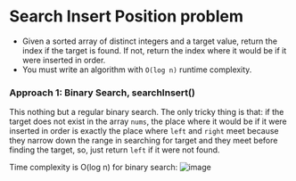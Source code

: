 # Search Insert Position problem
* Given a sorted array of distinct integers and a target value, return the index if the target is found. If not, return the index where it would be if it were inserted in order.
* You must write an algorithm with `O(log n)` runtime complexity.


### Approach 1: Binary Search, searchInsert()
This nothing but a regular binary search. The only tricky thing is that: if the target does not exist in the array `nums`, the place where it would be if it were inserted in order is exactly the place where `left` and `right` meet because they narrow down the range in searching for target and they meet before finding the target, so, just return `left` if it were not found.

Time complexity is O(log n) for binary search:
![image](https://user-images.githubusercontent.com/25105806/122149655-47d77300-ce11-11eb-86df-c404f0796066.png)


